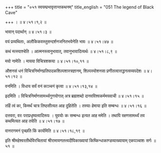 +++
title = "०५१ स्वयम्प्रभावृत्तान्तकथनम्"
title_english = "051 The legend of Black Cave"

+++
।  ॥  ४।५१।१,२  ॥   

  

भावान् पदार्थान्  ॥  ४।५१।३  ॥   

  

वयं प्रव्यथिताः, अलौकिकवस्तुसन्दर्शनजनितभयेनेति भावः  ॥  ४।५१।४७  ॥   

  

कथं मत्स्याश्चेति । आत्मनस्त्वनुभावात्, तवानुभावादित्यर्थः  ॥  ४।५१।८,९  ॥   

  

मयो नामेति । मायया विचित्रशक्त्या  ॥  ४।५१।१०,११  ॥   

  

औशनसं धनं विचित्रनिर्माणप्रतिपादकशिल्पशास्त्रज्ञानम्, शिल्पस्योशनसा प्रणीतत्वात्तद्धनत्वव्यपदेशः  ॥  ४।५१।१२  ॥   

  

वनमिति । विधाय सर्वं वनं काञ्चनं कृत्वा  ॥  ४।५१।१३,१४  ॥   

  

इदमिति । विचित्रनिर्माणसामर्थ्यगुणयोगात् अत्र ब्रह्मशब्दो दानवविश्वकर्ममयवाची  ॥  ४।५१।१५  ॥   

  

तर्हि त्वं का, किमर्थं चात्र तिष्ठसीत्यत आह दुहितेति । तस्याः हेमाया इति सम्बन्धः  ॥  ४।५१।१६  ॥   

  

दत्तवरा, वरः पराप्रधृष्यत्वादिरूपः । युवयोः कः सम्बन्धः इत्यत आह ममेति । तथापि रक्षणसामर्थ्यं तव कथमित्यत आह तयेति  ॥  ४।५१।१७  ॥   

  

वानरागमनं पृच्छति किं कार्यमिति  ॥  ४।५१।१८,१९  ॥   

  

इति श्रीमहेश्वरतीर्थविरचितायां श्रीरामायणतत्त्वदीपिकाख्यायां किष्किन्धाकाण्डव्याख्यायाम् एकपञ्चाशः सर्गः  ॥  ५१  ॥   

  

